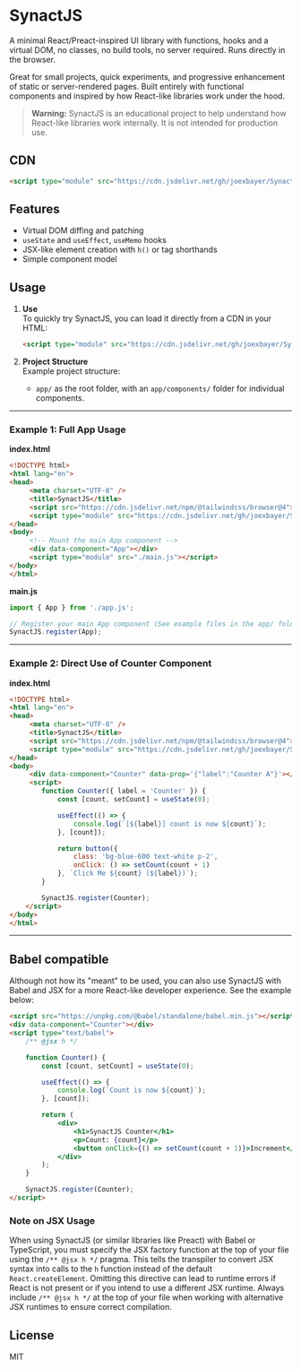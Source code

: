 # SynactJS

A minimal React/Preact-inspired UI library with functions, hooks and a virtual DOM, no classes, no build tools, no server required. Runs directly in the browser.

Great for small projects, quick experiments, and progressive enhancement of static or server-rendered pages. Built entirely with functional components and inspired by how React-like libraries work under the hood.

> **Warning:** SynactJS is an educational project to help understand how React-like libraries work internally. It is not intended for production use.

## CDN

```html
<script type="module" src="https://cdn.jsdelivr.net/gh/joexbayer/SynactJS@refs/heads/main/synact.min.js"></script>
```

## Features

- Virtual DOM diffing and patching
- `useState` and `useEffect`, `useMemo` hooks
- JSX-like element creation with `h()` or tag shorthands
- Simple component model

## Usage

1. **Use**  
    To quickly try SynactJS, you can load it directly from a CDN in your HTML:

    ```html
    <script type="module" src="https://cdn.jsdelivr.net/gh/joexbayer/SynactJS@refs/heads/main/synact.min.js"></script>
    ```

2. **Project Structure**  
    Example project structure:
    - `app/` as the root folder, with an `app/components/` folder for individual components.

---

### Example 1: Full App Usage

**index.html**
```html
<!DOCTYPE html>
<html lang="en">
<head>
     <meta charset="UTF-8" />
     <title>SynactJS</title>
     <script src="https://cdn.jsdelivr.net/npm/@tailwindcss/browser@4"></script>
     <script type="module" src="https://cdn.jsdelivr.net/gh/joexbayer/SynactJS@refs/heads/main/synact.min.js"></script>
</head>
<body>
     <!-- Mount the main App component -->
     <div data-component="App"></div>
     <script type="module" src="./main.js"></script>
</body>
</html>
```

**main.js**
```js
import { App } from './app.js';

// Register your main App component (See example files in the app/ folder)
SynactJS.register(App);
```

---

### Example 2: Direct Use of Counter Component

**index.html**
```html
<!DOCTYPE html>
<html lang="en">
<head>
     <meta charset="UTF-8" />
     <title>SynactJS</title>
     <script src="https://cdn.jsdelivr.net/npm/@tailwindcss/browser@4"></script>
     <script type="module" src="https://cdn.jsdelivr.net/gh/joexbayer/SynactJS@refs/heads/main/synact.min.js"></script>
</head>
<body>
     <div data-component="Counter" data-prop='{"label":"Counter A"}'></div>
     <script>
        function Counter({ label = 'Counter' }) {
            const [count, setCount] = useState(0);

            useEffect(() => {
                console.log(`[${label}] count is now ${count}`);
            }, [count]);

            return button({
                class: 'bg-blue-600 text-white p-2',
                onClick: () => setCount(count + 1)
            }, `Click Me ${count} (${label})`);
        }

        SynactJS.register(Counter);
    </script>
</body>
</html>
```

---

## Babel compatible

Although not how its "meant" to be used, you can also use SynactJS with Babel and JSX for a more React-like developer experience. See the example below:

```html
<script src="https://unpkg.com/@babel/standalone/babel.min.js"></script>
<div data-component="Counter"></div>
<script type="text/babel">
    /** @jsx h */

    function Counter() {
        const [count, setCount] = useState(0);

        useEffect(() => {
            console.log(`Count is now ${count}`);
        }, [count]);

        return (
            <div>
                <h1>SynactJS Counter</h1>
                <p>Count: {count}</p>
                <button onClick={() => setCount(count + 1)}>Increment</button>
            </div>
        );
    }

    SynactJS.register(Counter); 
</script>
```

### Note on JSX Usage

When using SynactJS (or similar libraries like Preact) with Babel or TypeScript, you must specify the JSX factory function at the top of your file using the `/** @jsx h */` pragma. This tells the transpiler to convert JSX syntax into calls to the `h` function instead of the default `React.createElement`. Omitting this directive can lead to runtime errors if React is not present or if you intend to use a different JSX runtime. Always include `/** @jsx h */` at the top of your file when working with alternative JSX runtimes to ensure correct compilation.

## License

MIT